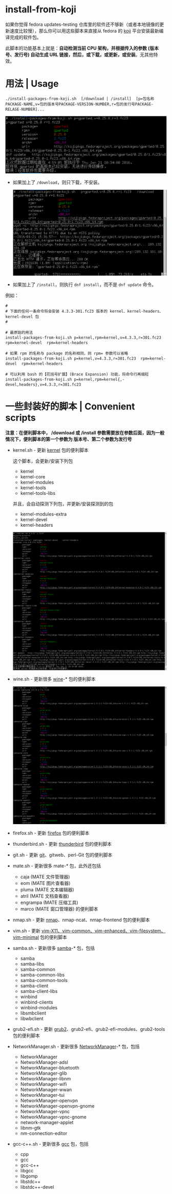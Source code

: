 # install-from-koji #

如果你觉得 fedora updates-testing 仓库里的软件还不够新（或者本地镜像的更新速度比较慢），那么你可以用这些脚本来直接从 fedora 的 [koji](http://koji.fedoraproject.org) 平台安装最新编译完成的软件包。

此脚本的功能基本上就是：**自动检测当前 CPU 架构，并根据传入的参数 (版本号、发行号) 自动生成 URL 链接，然后，或下载，或更新，或安装**。无其他特效。

# 用法 | Usage #

	./install-packages-from-koji.sh  [/download | /install]  [p=包名称PACKAGE-NAME,v=包的版本号PACKAGE-VERSION-NUMBER,r=包的发行号PACKAGE-RELASE-NUMBER]...

![基本用法截图](screenshots-01-basic-usage.png?raw=true)

* 如果加上了 `/download`，则只下载，不安装。

	![只下载不安装的用法截图](screenshots-02-download-only.png?raw=true)

* 如果加上了 `/install`，则执行 `dnf install`，而不是 `dnf update` 命令。

例如：

	#
	# 下面的任何一条命令将会安装 4.3.3-301.fc23 版本的 kernel、kernel-headers、kernel-devel 包
	#

	# 最原始的用法
	install-packages-from-koji.sh p=kernel,rpm=kernel,v=4.3.3,r=301.fc23  rpm=kernel-devel  rpm=kernel-headers

	# 如果 rpm 的名称与 package 的名称相同，则 rpm= 参数可以省略
	install-packages-from-koji.sh p=kernel,v=4.3.3,r=301.fc23  rpm=kernel-devel  rpm=kernel-headers

	# 可以利用 bash 的【花括号扩展】(Brace Expansion) 功能，将命令行再缩短
	install-packages-from-koji.sh p=kernel,rpm=kernel{,-devel,headers},v=4.3.3,r=301.fc23

# 一些封装好的脚本 | Convenient scripts #

**注意：在便利脚本中， /download 或 /install 参数需要放在参数后面，因为一般情况下，便利脚本的第一个参数为 版本号、第二个参数为发行号**

* kernel.sh - 更新 [kernel](http://koji.fedoraproject.org/koji/packageinfo?packageID=8) 包的便利脚本

	这个脚本，会更新/安装下列包

	- kernel
	- kernel-core
	- kernel-modules
	- kernel-tools
	- kernel-tools-libs

	并且，会自动探测下列包，并更新/安装探测到的包

	- kernel-modules-extra
	- kernel-devel
	- kernel-headers

	![kernel.sh](screenshots-03-run-kernel.sh.png?raw=true)


* wine.sh - 更新很多 [wine](http://koji.fedoraproject.org/koji/packageinfo?packageID=4106)-\* 包的便利脚本

	![wine.sh](screenshots-04-run-wine.sh.png?raw=true)


* firefox.sh - 更新 [firefox](http://koji.fedoraproject.org/koji/packageinfo?packageID=37) 包的便利脚本
* thunderbird.sh - 更新 [thunderbird](http://koji.fedoraproject.org/koji/packageinfo?packageID=39) 包的便利脚本
* git.sh - 更新 [git](http://koji.fedoraproject.org/koji/packageinfo?packageID=1864)、gitweb、perl-Git 包的便利脚本
* mate.sh - 更新很多 mate-* 包，此外还包括

	- caja (MATE 文件管理器)
	- eom (MATE 图片查看器)
	- pluma (MATE 文本编辑器)
	- atril (MATE 文档查看器)
	- engrampa (MATE 压缩工具)
	- marco (MATE 窗口管理器) 的便利脚本


* nmap.sh - 更新 [nmap](http://koji.fedoraproject.org/koji/packageinfo?packageID=1001)、nmap-ncat、nmap-frontend 包的便利脚本
* vim.sh - 更新 [vim-X11、vim-common、vim-enhanced、vim-filesystem、vim-minimal](http://koji.fedoraproject.org/koji/packageinfo?packageID=216) 包的便利脚本
* samba.sh - 更新很多 [samba](http://koji.fedoraproject.org/koji/packageinfo?packageID=360)-* 包，包括

	- samba
	- samba-libs
	- samba-common
	- samba-common-libs
	- samba-common-tools
	- samba-client
	- samba-client-libs
	- winbind
	- winbind-ciients
	- winbind-modules
	- libsmbclient
	- libwbclient


* grub2-efi.sh - 更新 [grub2](http://koji.fedoraproject.org/koji/packageinfo?packageID=6684)、grub2-efi、grub2-efi-modules、grub2-tools 包的便利脚本
* NetworkManager.sh - 更新很多 [NetworkManager](http://koji.fedoraproject.org/koji/packageinfo?packageID=335)-* 包，包括

	- NetworkManager
	- NetworkManager-adsl
	- NetworkManager-bluetooth
	- NetworkManager-glib
	- NetworkManager-libnm
	- NetworkManager-wifi
	- NetworkManager-wwan
	- NetworkManager-tui
	- NetworkManager-openvpn
	- NetworkManager-openvpn-gnome
	- NetworkManager-vpnc
	- NetworkManager-vpnc-gnome
	- network-manager-applet
	- libnm-gtk
	- nm-connection-editor

* gcc-c++.sh - 更新很多 [gcc](http://koji.fedoraproject.org/koji/packageinfo?packageID=40) 包，包括

	- cpp
	- gcc
	- gcc-c++
	- libgcc
	- libgomp
	- libstdc++
	- libstdc++-devel

